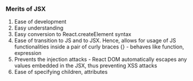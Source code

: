 ### Merits of JSX
1. Ease of development
2. Easy understanding
3. Easy conversion to React.createElement syntax
4. Ease of transition to JS and to JSX. Hence, allows for usage of JS functionalities inside a pair of curly braces {} - behaves like function, expression 
5. Prevents the injection attacks - React DOM automatically escapes any values embedded in the JSX, thus preventing XSS attacks
6. Ease of specifying children, attributes
